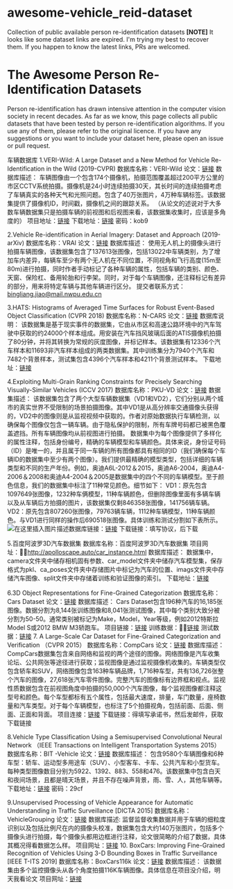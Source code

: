 # awesome-vehicle_reid-dataset
Collection of public available person re-identification datasets 
**[NOTE]** It looks like some dataset links are expired. I'm trying my best to recover them. If you happen to know the latest links, PRs are welcomed. 
# The Awesome Person Re-Identification Datasets
Person re-identification has drawn intensive attention in the computer vision society in recent decades. As far as we know, this page collects all public datasets that have been tested by person re-identification algorithms. If you use any of them, please refer to the original licence. If you have any suggestions or you want to include your dataset here, please open an issue or pull request. 


车辆数据库
1.VERI-Wild: A Large Dataset and a New Method for Vehicle Re-Identification in the Wild (2019-CVPR)
数据库名称：VERI-Wild
论文：[链接](http://openaccess.thecvf.com/content_CVPR_2019/papers/Lou_VERI-Wild_A_Large_Dataset_and_a_New_Method_for_Vehicle_CVPR_2019_paper.pdf)
数据库描述：
车辆图像由一个包含174个摄像机，拍摄范围覆盖超过200平方公里的市区CCTV系统拍摄。摄像机是24小时连续拍摄30天，其长时间的连续拍摄考虑了车辆真实的各种天气和光照问题。包含了40万张图片，4万种车辆标签。该数据集提供了摄像机ID，时间戳，摄像机之间的跟踪关系。
（从论文的述说对于大多数车辆数据集只是拍摄车辆的前视图和后视图来看，该数据集收集时，应该是多角度的）
项目地址：[链接](https://github.com/PKU-IMRE/VERI-Wild)
下载地址：[链接](https://pan.baidu.com/s/1FzvR5iRQgh8ZbSYZPbi9aQ) 密码：kob9

2.Vehicle Re-identification in Aerial Imagery: Dataset and Approach
(2019-arXiv)
数据库名称：VRAI
论文：[链接](https://arxiv.org/pdf/1904.01400v1.pdf)
数据库描述：
使用无人机上的摄像头进行拍摄车辆图像，该数据集包含了137613张图像，包括13022中车辆类别，为了增加车内差异，每辆车至少有两个无人机在不同位置，不同视角和飞行高度(15m至80m)进行拍摄，同时作者手动标记了各种车辆的属性，包括车辆的类别、颜色、天窗、保险杠、备用轮胎和行李架。同时，对于每个车辆图像，还注释标记有差异的部分，用来将特定车辆与其他车辆进行区分。
提交者联系方式：bingliang.jiao@mail.nwpu.edu.cn 

3.HATS: Histograms of Averaged Time Surfaces for Robust Event-Based Object Classification (CVPR 2018)
数据库名称：N-CARS
论文：[链接](https://arxiv.org/pdf/1803.07913.pdf)
数据库说明：
该数据集是基于现实事件的数据集，它由从市区和高速公路环境中的汽车驾驶中获取的约24000个样本组成。用安装在汽车挡风玻璃后面的ATIS摄像机拍摄了80分钟，并将其转换为常规的灰度图像，并标记样本。该数据集有12336个汽车样本和11693非汽车样本组成的两类数据集。其中训练集分为7940个汽车和7482个背景样本，测试集包含4396个汽车样本和4211个背景测试样本。
下载地址：[链接](https://www.prophesee.ai/dataset-n-cars-download/)

4.Exploiting Multi-Grain Ranking Constraints for Precisely Searching Visually-Similar Vehicles (ICCV 2017)
数据库名称：PKU-VD
论文：[链接](http://openaccess.thecvf.com/content_ICCV_2017/papers/Yan_Exploiting_Multi-Grain_Ranking_ICCV_2017_paper.pdf)
数据集描述：
该数据集包含了两个大型车辆数据集（VD1和VD2），它们分别从两个城市的真实世界不受限制的场景拍摄图像。其中VD1是从高分辨率交通摄像头获得的，VD2中的图像则是从监视视频中获取的。作者对原始数据执行车辆检测，以确保每个图像仅包含一辆车辆。由于隐私保护的限制，所有车牌号码都已被黑色覆盖遮挡。所有车辆图像均从前视图进行拍摄。
数据集中为每个图像提供了多样化的属性注释，包括身份编号，精确的车辆模型和车辆颜色。具体来说，身份证号码（ID）是唯一的，并且属于同一车辆的所有图像都具有相同的ID（我们确保每个车辆ID的数据集中至少有两个图像）。我们提供最精确的模型类型，包括详细的车辆类型和不同的生产年份。例如，奥迪A6L-2012＆2015，奥迪A6-2004，奥迪A4-2006＆2008和奥迪A4-2004＆2005是数据集中的四个不同的车辆模型。至于颜色信息，我们的数据集中标注了11种常见颜色。细节如下：
VD1：原先包含1097649张图像，1232种车俩模型，11种车辆颜色，但删除图像里面有多辆车辆以及从车辆后方拍摄的图片，该数据集仅剩846358张图像，141756辆车辆。
VD2：原先包含807260张图像，79763辆车辆，1112种车辆模型，11种车辆颜色。与VD1进行同样的操作后690518张图像。具体训练和测试分割如下表所示。
![在这里插入图片描述](https://img-blog.csdnimg.cn/20191211141228324.png?x-oss-process=image/watermark,type_ZmFuZ3poZW5naGVpdGk,shadow_10,text_aHR0cHM6Ly9ibG9nLmNzZG4ubmV0L3FxXzE3NDAzNjE3,size_16,color_FFFFFF,t_70)数据库链接：[链接](http://pkuml.org/resources/pku-vds.html)
下载链接：填写协议，后下载

5.百度阿波罗3D汽车数据集
数据库名称：百度阿波罗3D汽车数据集
项目网址：http://apolloscape.auto/car_instance.html
数据库描述：
数据集中，camera文件夹中储存相机固有参数、car_model文件夹中储存汽车模型集，保存格式为pkl、ca_poses文件夹中存储图片中标记为汽车的位置、imags文件夹中存储汽车图像、split文件夹中存储着训练和验证图像的索引。
下载地址：[链接](http://apolloscape.auto/car_instance.html)

6.3D Object Representations for Fine-Grained Categorization
数据库名称：Cars Dataset
论文：[链接](http://ai.stanford.edu/~jkrause/papers/3drr13.pdf)
数据库描述：
Cars Dataset包含196种汽车的16,185张图像。数据分割为8,144张训练图像和8,041张测试图像，其中每个类别大致分被分割为50-50。通常类别被标记为Make，Model，Year等级，例如2012特斯拉Model S或2012 BMW M3轿跑车。
项目链接：[链接](http://ai.stanford.edu/~jkrause/cars/car_dataset.html)
训练数据：[链接](http://imagenet.stanford.edu/internal/car196/cars_train.tgz)
测试数据：[链接](http://imagenet.stanford.edu/internal/car196/cars_test.tgz)
7. A Large-Scale Car Dataset for Fine-Grained Categorization and Verification （CVPR 2015）
数据库名称：CompCars
论文：[链接](https://www.cv-foundation.org/openaccess/content_cvpr_2015/papers/Yang_A_Large-Scale_Car_2015_CVPR_paper.pdf)
数据库描述：
CompCars数据集包含来自网络和监视的两个途径的图像。网络图像是汽车收集论坛、公共网张等途径进行获取；监视图像是通过监视摄像机收集的。车辆类型仅包含轿车和SUV，网络图像包含163种车辆品牌，1,716种车型，共有136,726张整个汽车的图像，27,618张汽车零件图像。完整汽车的图像标有边界框和视点。监视性质数据包含在前视图角度中拍摄的50,000个汽车图像，每个监视图像都注释这型号和颜色。每个车型都标有五个属性，包括最大速度，排量，车门数量，座椅数量和汽车类型。对于每个车辆模型，也标注了5个拍摄视角，包括前面、后面、侧面、正面和背面。
项目连接：[链接](http://mmlab.ie.cuhk.edu.hk/datasets/comp_cars/index.html)
下载链接：得填写承诺书，然后发邮件，获取下载链接

8.Vehicle Type Classification Using a Semisupervised Convolutional Neural Network （IEEE Transactions on Intelligent Transportation Systems 2015）
数据库名称：BIT -Vehicle
论文：[链接](https://ieeexplore.ieee.org/abstract/document/7055873)
数据库描述：
包含9580个车辆图像和6种车型：轿车、运动型多用途车（SUV）、小型客车、卡车、公共汽车和小型货车。每种类型图像数目分别为5922、1392、883、558和476。该数据集中包含白天和夜间场景，且都是晴天场景，并且不存在噪声背景，雨、雪、人，其他车辆等。
下载地址：[链接](https://pan.baidu.com/s/1pKCr72V) 密码：29cf

9.Unsupervised Processing of Vehicle Appearance for Automatic Understanding in Traffic Surveillance [DICTA 2015]
数据库名称：VehicleGrouping
论文：[链接](https://medusa.fit.vutbr.cz/traffic/data/papers/2015-DICTA-VehiclesGrouping.pdf)
数据库描述:
监督监督收集数据并用于车辆的细粒度识别以及包括比例尺在内的摄像头校准，数据集包含大约140万张图片，包括多个摄像头进行拍摄，每个摄像头都用边框进行注释，论文很简略的介绍了数据，具体其概况得看数据怎么样。
项目网址：[链接](https://medusa.fit.vutbr.cz/traffic/research-topics/fine-grained-vehicle-recognition/unsupervised-processing-of-vehicle-appearance-for-automatic-understanding-in-traffic-surveillance/)
10. BoxCars: Improving Fine-Grained Recognition of Vehicles Using 3-D Bounding Boxes in Traffic Surveillance [IEEE T-ITS 2019]
数据库名称：BoxCars116k
论文：[链接](https://ieeexplore.ieee.org/document/8307405)
数据库描述：
该数据集由多个监控摄像头从各个角度拍摄116K车辆图像。具体信息在项目没介绍，明天我看论文
项目网址：[链接](https://medusa.fit.vutbr.cz/traffic/research-topics/fine-grained-vehicle-recognition/boxcars-improving-vehicle-fine-grained-recognition-using-3d-bounding-boxes-in-traffic-surveillance/)


